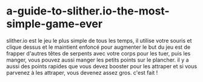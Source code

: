 # a-guide-to-slither.io-the-most-simple-game-ever
<!DOCTYPE html>
<html>
  <head>
    <meta charset="utf-8">
    <title>Hello world!</title>
  </head>
  <body>
    <p> 
slither.io est le jeu le plus simple de tous les temps, il utilise votre souris et clique dessus et le maintient enfoncé pour augmenter le but du jeu est de frapper d'autres têtes de serpents avec votre corps pour les tuer, puis les manger, vous pouvez aussi manger les petits points sur le plancher. il y a aussi des points rapides que vous devez booster pour les attraper et si vous parvenez à les attraper, vous devenez assez gros. c'est fait !<p>
  </body>
</html>
